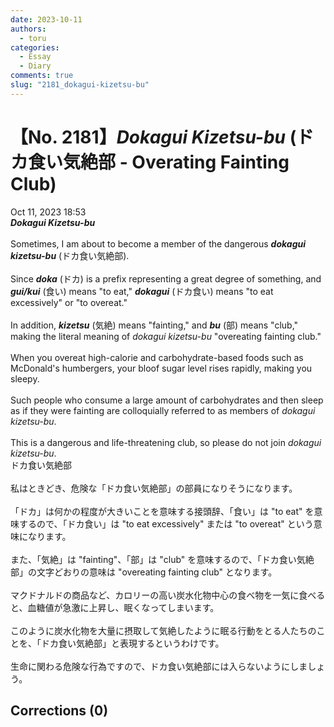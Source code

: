 ```yaml
---
date: 2023-10-11
authors:
  - toru
categories:
  - Essay
  - Diary
comments: true
slug: "2181_dokagui-kizetsu-bu"
---
```


# 【No. 2181】<strong><em>Dokagui Kizetsu-bu</strong></em> (ドカ食い気絶部 - Overating Fainting Club)
<div class="date">Oct 11, 2023 18:53</div>
<div id="post"><div id="body_show_ori">
<strong><em>Dokagui Kizetsu-bu</strong></em><br/><br/>Sometimes, I am about to become a member of the dangerous <strong><em>dokagui kizetsu-bu</em></strong> (ドカ食い気絶部).<br/><br/>Since <strong><em>doka</em></strong> (ドカ) is a prefix representing a great degree of something, and <strong><em>gui/kui</em></strong> (食い) means "to eat," <strong><em>dokagui</em></strong> (ドカ食い) means "to eat excessively" or "to overeat."<br/><br/>In addition, <strong><em>kizetsu</em></strong> (気絶) means "fainting," and <strong><em>bu</em></strong> (部) means "club," making the literal meaning of <em>dokagui kizetsu-bu</em> "overeating fainting club."<br/><br/>When you overeat high-calorie and carbohydrate-based foods such as McDonald's humbergers, your bloof sugar level rises rapidly, making you sleepy.<br/><br/>Such people who consume a large amount of carbohydrates and then sleep as if they were fainting are colloquially referred to as members of <em>dokagui kizetsu-bu</em>.<br/><br/>This is a dangerous and life-threatening club, so please do not join <em>dokagui kizetsu-bu</em>.
</div></div>

<!-- more -->

<div id="post_ja"><div id="body_show_mo">
ドカ食い気絶部<br/><br/>私はときどき、危険な「ドカ食い気絶部」の部員になりそうになります。<br/><br/>「ドカ」は何かの程度が大きいことを意味する接頭辞、「食い」は "to eat" を意味するので、「ドカ食い」は "to eat excessively" または "to overeat" という意味になります。<br/><br/>また、「気絶」は "fainting"、「部」は "club" を意味するので、「ドカ食い気絶部」の文字どおりの意味は "overeating fainting club" となります。<br/><br/>マクドナルドの商品など、カロリーの高い炭水化物中心の食べ物を一気に食べると、血糖値が急激に上昇し、眠くなってしまいます。<br/><br/>このように炭水化物を大量に摂取して気絶したように眠る行動をとる人たちのことを、「ドカ食い気絶部」と表現するというわけです。<br/><br/>生命に関わる危険な行為ですので、ドカ食い気絶部には入らないようにしましょう。
</div></div>

## Corrections (0)
